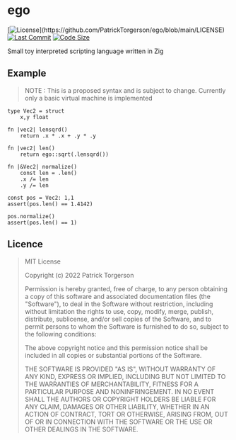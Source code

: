 # ego

[![License](https://img.shields.io/apm/l/atomic-design-ui.svg?)](https://github.com/PatrickTorgerson/ego/blob/main/LICENSE)
[![Last Commit](https://img.shields.io/github/last-commit/PatrickTorgerson/ego)](https://github.com/PatrickTorgerson/ego/commits/main)
[![Code Size](https://img.shields.io/github/languages/code-size/PatrickTorgerson/ego)](https://github.com/PatrickTorgerson/ego)

Small toy interpreted scripting language written in Zig

## Example

> NOTE : This is a proposed syntax and is subject to change.
>       Currently only a basic virtual machine is implemented

```zig
type Vec2 = struct
    x,y float

fn |vec2| lensqrd()
    return .x * .x + .y * .y

fn |vec2| len()
    return ego::sqrt(.lensqrd())

fn |&Vec2| normalize()
    const len = .len()
    .x /= len
    .y /= len

const pos = Vec2: 1,1
assert(pos.len() == 1.4142)

pos.normalize()
assert(pos.len() == 1)
```

## Licence

> MIT License
>
> Copyright (c) 2022 Patrick Torgerson
>
> Permission is hereby granted, free of charge, to any person obtaining a copy
> of this software and associated documentation files (the "Software"), to deal
> in the Software without restriction, including without limitation the rights
> to use, copy, modify, merge, publish, distribute, sublicense, and/or sell
> copies of the Software, and to permit persons to whom the Software is
> furnished to do so, subject to the following conditions:
>
> The above copyright notice and this permission notice shall be included in all
> copies or substantial portions of the Software.
>
> THE SOFTWARE IS PROVIDED "AS IS", WITHOUT WARRANTY OF ANY KIND, EXPRESS OR
> IMPLIED, INCLUDING BUT NOT LIMITED TO THE WARRANTIES OF MERCHANTABILITY,
> FITNESS FOR A PARTICULAR PURPOSE AND NONINFRINGEMENT. IN NO EVENT SHALL THE
> AUTHORS OR COPYRIGHT HOLDERS BE LIABLE FOR ANY CLAIM, DAMAGES OR OTHER
> LIABILITY, WHETHER IN AN ACTION OF CONTRACT, TORT OR OTHERWISE, ARISING FROM,
> OUT OF OR IN CONNECTION WITH THE SOFTWARE OR THE USE OR OTHER DEALINGS IN THE
> SOFTWARE.
